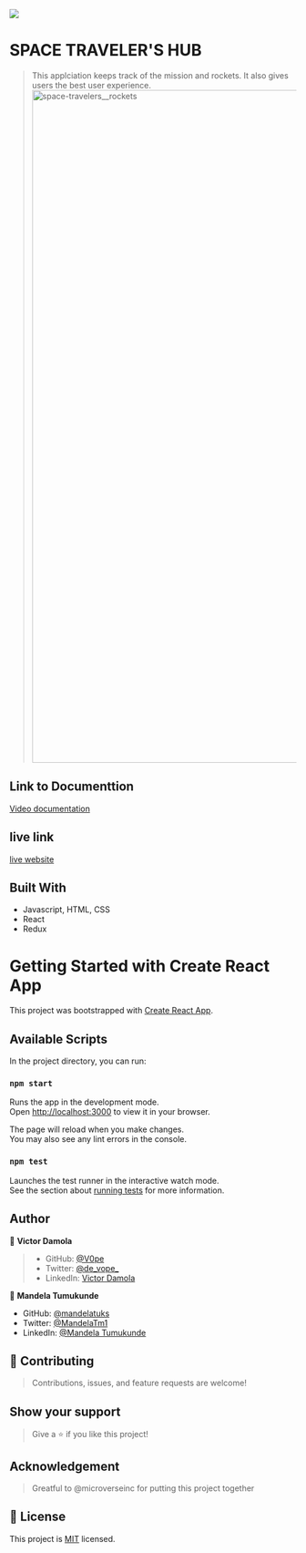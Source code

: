 ![](https://img.shields.io/badge/Microverse-blueviolet)

# SPACE TRAVELER'S HUB

> This applciation keeps track of the mission and rockets. It also gives users the best user experience. 
> <img width="1181" alt="space-travelers__rockets" src="https://user-images.githubusercontent.com/38649067/174128760-b9a8b477-0067-46ac-beb1-2e4621bd330c.png">

## Link to Documenttion
[Video documentation](https://drive.google.com/file/d/14z51_5VFb5iSNBfp6DlZtNJo6M-y1UV8/view?usp=sharing)

## live link 
[live website](https://delightful-stardust-098730.netlify.app)

## Built With

- Javascript, HTML, CSS
- React
- Redux

# Getting Started with Create React App

This project was bootstrapped with [Create React App](https://github.com/facebook/create-react-app).

## Available Scripts

In the project directory, you can run:

### `npm start`

Runs the app in the development mode.\
Open [http://localhost:3000](http://localhost:3000) to view it in your browser.

The page will reload when you make changes.\
You may also see any lint errors in the console.

### `npm test`

Launches the test runner in the interactive watch mode.\
See the section about [running tests](https://facebook.github.io/create-react-app/docs/running-tests) for more information.


## Author

👤 **Victor Damola**

>- GitHub: [@V0pe](https://github.com/V0pe)
>- Twitter: [@de_vope_](https://twitter.com/de_vope)
>- LinkedIn: [Victor Damola](https://linkedin.com/in/victor-damola-aderibigbe-27931ab0)

👤 **Mandela Tumukunde**

- GitHub: [@mandelatuks](https://github.com/mandelatuks)
- Twitter: [@MandelaTm1](https://twitter.com/MandelaTm1)
- LinkedIn: [@Mandela Tumukunde](https://www.linkedin.com/in/mandela-tumukunde-794755194/)

## 🤝 Contributing

>Contributions, issues, and feature requests are welcome!

## Show your support

>Give a ⭐️ if you like this project!

## Acknowledgement
>Greatful to @microverseinc for putting this project together

## 📝 License

This project is [MIT](./MIT.md) licensed.
